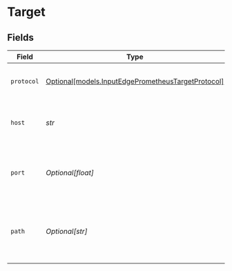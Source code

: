# Target


## Fields

| Field                                                                                                | Type                                                                                                 | Required                                                                                             | Description                                                                                          |
| ---------------------------------------------------------------------------------------------------- | ---------------------------------------------------------------------------------------------------- | ---------------------------------------------------------------------------------------------------- | ---------------------------------------------------------------------------------------------------- |
| `protocol`                                                                                           | [Optional[models.InputEdgePrometheusTargetProtocol]](../models/inputedgeprometheustargetprotocol.md) | :heavy_minus_sign:                                                                                   | Protocol to use when collecting metrics                                                              |
| `host`                                                                                               | *str*                                                                                                | :heavy_check_mark:                                                                                   | Name of host from which to pull metrics.                                                             |
| `port`                                                                                               | *Optional[float]*                                                                                    | :heavy_minus_sign:                                                                                   | The port number in the metrics URL for discovered targets.                                           |
| `path`                                                                                               | *Optional[str]*                                                                                      | :heavy_minus_sign:                                                                                   | Path to use when collecting metrics from discovered targets                                          |